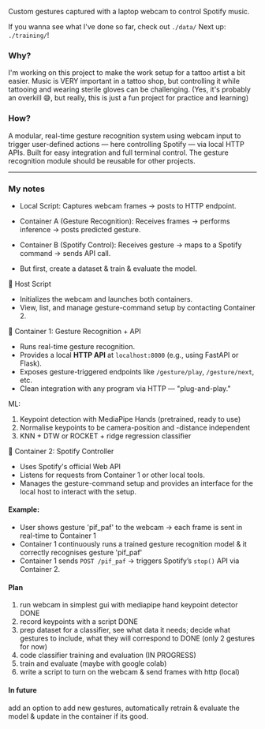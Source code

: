 Custom gestures captured with a laptop webcam to control Spotify music. 

If you wanna see what I've done so far, check out `./data/` 
Next up: `./training/`! 

### Why?
I'm working on this project to make the work setup for a tattoo artist a bit easier. Music is VERY important in a tattoo shop, but controlling it while tattooing and wearing sterile gloves can be challenging. 
(Yes, it's probably an overkill 😅, but really, this is just a fun project for practice and learning)

### How?
A modular, real-time gesture recognition system using webcam input to trigger user-defined actions — here controlling Spotify — via local HTTP APIs. Built for easy integration and full terminal control. The gesture recognition module should be reusable for other projects. 

---

### My notes
- Local Script: Captures webcam frames → posts to HTTP endpoint.
- Container A (Gesture Recognition): Receives frames → performs inference → posts predicted gesture.
- Container B (Spotify Control): Receives gesture → maps to a Spotify command → sends API call.

- But first, create a dataset & train & evaluate the model. 

🔹 Host Script 
- Initializes the webcam and launches both containers.
- View, list, and manage gesture-command setup by contacting Container 2.

🔹 Container 1: Gesture Recognition + API
- Runs real-time gesture recognition.
- Provides a local **HTTP API** at `localhost:8000` (e.g., using FastAPI or Flask).
- Exposes gesture-triggered endpoints like `/gesture/play`, `/gesture/next`, etc.
- Clean integration with any program via HTTP — "plug-and-play."

ML:
1) Keypoint detection with MediaPipe Hands (pretrained, ready to use)
2) Normalise keypoints to be camera-position and -distance independent 
3) KNN + DTW  or  ROCKET + ridge regression classifier

🔹 Container 2: Spotify Controller
- Uses Spotify's official Web API
- Listens for requests from Container 1 or other local tools.
- Manages the gesture-command setup and provides an interface for the local host to interact with the setup.

#### Example:
- User shows gesture 'pif_paf' to the webcam → each frame is sent in real-time to Container 1
- Container 1 continuously runs a trained gesture recognition model & it correctly recognises gesture 'pif_paf'
- Container 1 sends `POST /pif_paf` → triggers Spotify’s `stop()` API via Container 2.

#### Plan
1. run webcam in simplest gui with mediapipe hand keypoint detector DONE
2. record keypoints with a script DONE
3. prep dataset for a classifier, see what data it needs; decide what gestures to include, what they will correspond to DONE (only 2 gestures for now)
4. code classifier training and evaluation (IN PROGRESS)
5. train and evaluate (maybe with google colab)
6. write a script to turn on the webcam & send frames with http (local)

#### In future
add an option to add new gestures, automatically retrain & evaluate the model & update in the container if its good. 
